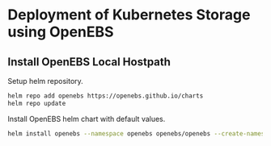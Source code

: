 # Deployment of Kubernetes Storage using OpenEBS

## Install OpenEBS Local Hostpath

Setup helm repository.

```bash
helm repo add openebs https://openebs.github.io/charts
helm repo update
```

Install OpenEBS helm chart with default values.

```bash
helm install openebs --namespace openebs openebs/openebs --create-namespace
```


